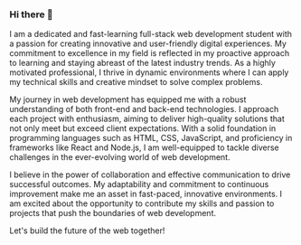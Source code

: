 ### Hi there 👋
<div>
I am a dedicated and fast-learning full-stack web development student with a passion for creating innovative and user-friendly digital experiences. My commitment to excellence in my field is reflected in my proactive approach to learning and staying abreast of the latest industry trends. As a highly motivated professional, I thrive in dynamic environments where I can apply my technical skills and creative mindset to solve complex problems.

My journey in web development has equipped me with a robust understanding of both front-end and back-end technologies. I approach each project with enthusiasm, aiming to deliver high-quality solutions that not only meet but exceed client expectations. With a solid foundation in programming languages such as HTML, CSS, JavaScript, and proficiency in frameworks like React and Node.js, I am well-equipped to tackle diverse challenges in the ever-evolving world of web development.

I believe in the power of collaboration and effective communication to drive successful outcomes. My adaptability and commitment to continuous improvement make me an asset in fast-paced, innovative environments. I am excited about the opportunity to contribute my skills and passion to projects that push the boundaries of web development.

Let's build the future of the web together!
</div>
<!--
**jradmorrison/jradmorrison** is a ✨ _special_ ✨ repository because its `README.md` (this file) appears on your GitHub profile.

Here are some ideas to get you started:

- 🔭 I’m currently working on ...
- 🌱 I’m currently learning ...
- 👯 I’m looking to collaborate on ...
- 🤔 I’m looking for help with ...
- 💬 Ask me about ...
- 📫 How to reach me: ...
- 😄 Pronouns: ...
- ⚡ Fun fact: ...
-->
